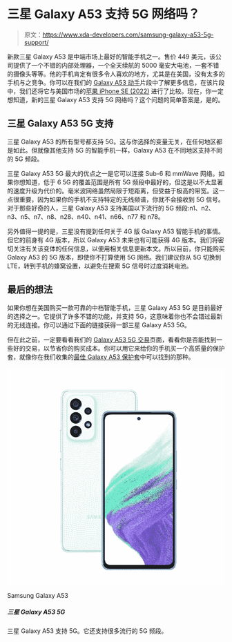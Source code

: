 # 三星 Galaxy A53 支持 5G 网络吗？

> 原文：<https://www.xda-developers.com/samsung-galaxy-a53-5g-support/>

新款三星 Galaxy A53 是中端市场上最好的智能手机之一。售价 449 美元，该公司提供了一个不错的内部处理器，一个全天续航的 5000 毫安大电池，一套不错的摄像头等等。他的手机肯定有很多令人喜欢的地方，尤其是在美国，没有太多的手机与之竞争。你可以在我们的 [Galaxy A53 动手](https://www.xda-developers.com/samsung-galaxy-a53-5g-hands-on/)片段中了解更多信息，在该片段中，我们还将它与美国市场的[苹果 iPhone SE (2022)](https://www.xda-developers.com/apple-iphone-se-3-review/) 进行了比较。现在，你一定想知道，新的三星 Galaxy A53 支持 5G 网络吗？这个问题的简单答案是，是的。

## 三星 Galaxy A53 5G 支持

三星 Galaxy A53 的所有型号都支持 5G。这与你选择的变量无关，在任何地区都是如此。但就像其他支持 5G 的智能手机一样，Galaxy A53 在不同地区支持不同的 5G 频段。

三星 Galaxy A53 5G 最大的优点之一是它可以连接 Sub-6 和 mmWave 网络。如果你想知道，低于 6 5G 的覆盖范围是所有 5G 频段中最好的，但这是以不太显著的速度升级为代价的。毫米波网络虽然局限于短距离，但受益于极高的带宽。这一点很重要，因为如果你的手机不支持特定的无线频谱，你就不会接收到 5G 信号。对于那些好奇的人，三星 Galaxy A53 支持美国以下流行的 5G 频段:n1、n2、n3、n5、n7、n8、n28、n40、n41、n66、n77 和 n78。

另外值得一提的是，三星没有提到任何关于 4G 版 Galaxy A53 智能手机的事情。但它的前身有 4G 版本，所以 Galaxy A53 未来也有可能获得 4G 版本。我们将密切关注有关该变体的任何信息，以便用相关信息更新本文。所以目前，你只能购买 Galaxy A53 的 5G 版本，即使你不打算使用 5G 网络。我们建议你从 5G 切换到 LTE，转到手机的蜂窝设置，以避免在搜索 5G 信号时过度消耗电池。

## 最后的想法

如果你想在美国购买一款可靠的中档智能手机，三星 Galaxy A53 5G 是目前最好的选择之一。它提供了许多不错的功能，并支持 5G，这意味着你也不会错过最新的无线连接。你可以通过下面的链接获得一部三星 Galaxy A53 5G。

但在此之前，一定要看看我们的 [Galaxy A53 5G 交易](https://www.xda-developers.com/best-samsung-galaxy-a53-deals/)页面，看看你是否能找到一些好的交易，以节省你的购买成本。你可以用它来给你的手机买一个高质量的保护套，就像你在我们收集的[最佳 Galaxy A53 保护套](https://www.xda-developers.com/best-samsung-galaxy-a53-cases/)中可以找到的那种。

 <picture>![The Galaxy A53 is one of the best budget Android phones you can buy right now, with a 120Hz OLED screen, 5G connectivity, and Android 12](img/d9ca2bdad3cf45dfaba6842cf05b5e37.png)</picture> 

Samsung Galaxy A53

##### 三星 Galaxy A53 5G

三星 Galaxy A53 支持 5G。它还支持很多流行的 5G 频段。
